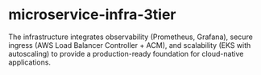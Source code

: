 # microservice-infra-3tier
The infrastructure integrates observability (Prometheus, Grafana), secure ingress (AWS Load Balancer Controller + ACM), and scalability (EKS with autoscaling) to provide a production-ready foundation for cloud-native applications.
